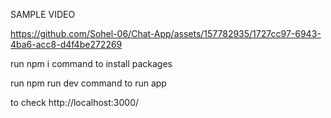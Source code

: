 SAMPLE VIDEO

https://github.com/Sohel-06/Chat-App/assets/157782935/1727cc97-6943-4ba6-acc8-d4f4be272269

run npm i command to install packages

run npm run dev command to run app

to check http://localhost:3000/
